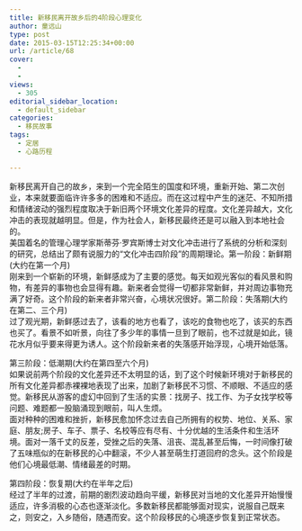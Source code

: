 ```yaml
---
title: 新移民离开故乡后的4阶段心理变化
author: 童远山
type: post
date: 2015-03-15T12:25:34+00:00
url: /article/68
cover:
  - 
  - 
views:
  - 305
editorial_sidebar_location:
  - default_sidebar
categories:
  - 移民故事
tags:
  - 定居
  - 心路历程

---
```

<div class="panel-body content">
  新移民离开自己的故乡，来到一个完全陌生的国度和环境，重新开始、第二次创业，本来就要面临许许多多的困难和不适应。而在这过程中产生的迷茫、不知所措和情绪波动的强烈程度取决于新旧两个环境文化差异的程度。文化差异越大，文化冲击的表现就越明显。但是，作为社会人，新移民最终还是可以融入到本地社会的。<br /> 美国着名的管理心理学家斯蒂芬·罗宾斯博士对文化冲击进行了系统的分析和深刻的研究，总结出了颇有说服力的“文化冲击四阶段”的周期理论。第一阶段：新鲜期(大约在第一个月)<br /> 刚来到一个崭新的环境，新鲜感成为了主要的感觉。每天如观光客似的看风景和购物，有差异的事物也会显得有趣。新来者会觉得一切都非常新鲜，并对周边事物充满了好奇。这个阶段的新来者非常兴奋，心境状况很好。第二阶段：失落期(大约在第二、三个月)<br /> 过了观光期，新鲜感过去了，该看的地方也看了，该吃的食物也吃了，该买的东西也买了。看景不如听景，向往了多少年的事情一旦到了眼前，也不过就是如此，镜花水月似乎要来得更为诱人。这个阶段新来者的失落感开始浮现，心境开始低落。</p> 
  
  <p>
    第三阶段：低潮期(大约在第四至六个月)<br /> 如果说前两个阶段的文化差异还不太明显的话，到了这个时候新环境对于新移民的所有文化差异都赤裸裸地表现了出来，加剧了新移民不习惯、不顺眼、不适应的感觉。新移民从游客的虚幻中回到了生活的实景：找房子、找工作、为子女找学校等问题、难题都一股脑涌现到眼前，叫人生烦。<br /> 面对种种的困难和挫折，新移民愈加怀念过去自己所拥有的权势、地位、关系、家庭、朋友;房子、车子、票子、名校等应有尽有、十分优越的生活条件和生活环境。面对一落千丈的反差，受挫之后的失落、沮丧、混乱甚至后悔，一时间像打破了五味瓶似的在新移民的心中翻滚，不少人甚至萌生打道回府的念头。这个阶段是他们心境最低潮、情绪最差的时期。
  </p>
  
  <p>
    第四阶段：恢复期(大约在半年之后)<br /> 经过了半年的过渡，前期的剧烈波动趋向平缓，新移民对当地的文化差异开始慢慢适应，许多消极的心态也逐渐淡化。多数新移民都能够面对现实，说服自己既来之，则安之，入乡随俗，随遇而安。这个阶段移民的心境逐步恢复到正常状态。
  </p>
</div>

<!--more-->

&nbsp;